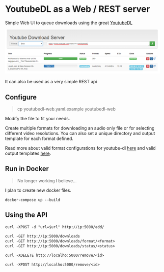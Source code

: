 # YoutubeDL as a Web / REST server

Simple Web UI to queue downloads using the great [YoutubeDL](https://rg3.github.io/youtube-dl/)

![sample](static/sample.png)

It can also be used as a very simple REST api

## Configure

> cp youtubedl-web.yaml.example youtubedl-web

Modify the file to fit your needs.

Create multiple formats for downloading an audio only file or for selecting 
different video resolutions. You can also set a unique directory and output 
template for each format defined.


Read more about valid format configurations for youtube-dl [here](https://github.com/ytdl-org/youtube-dl/blob/master/README.md#format-selection) and valid output templates [here](https://github.com/ytdl-org/youtube-dl/blob/master/README.md#output-template).


## Run in Docker

> No longer working I believe...

I plan to create new docker files.

```
docker-compose up --build
```

## Using the API

```
curl -XPOST -d "url=$url" http://ip:5000/add/
```

```
curl -GET http://ip:5000/downloads
curl -GET http://ip:5000/downloads/format/<format>
curl -GET http://ip:5000/downloads/status/<status>
```

```
curl -XDELETE http://localho:5000/remove/<id>
```

```
curl -XPOST http://localho:5000/remove/<id>
```
